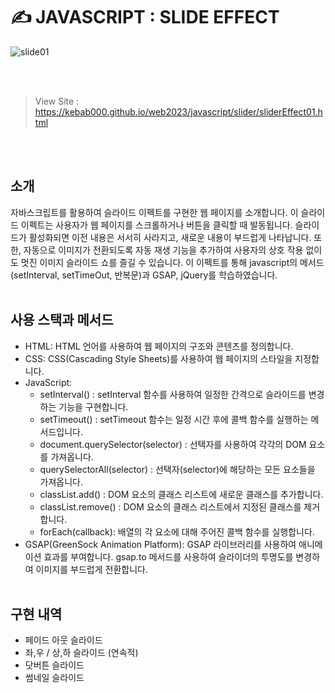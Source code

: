 # ✍️ JAVASCRIPT : SLIDE EFFECT

![slide01](https://raw.githubusercontent.com/kebab000/SliderEffect2023/main/img/sliderEffect.png)

<br><br>

> View Site : https://kebab000.github.io/web2023/javascript/slider/sliderEffect01.html

<br><br>

## 소개

자바스크립트를 활용하여 슬라이드 이펙트를 구현한 웹 페이지를 소개합니다. 이 슬라이드 이펙트는 사용자가 웹 페이지를 스크롤하거나 버튼을 클릭할 때 발동됩니다. 슬라이드가 활성화되면 이전 내용은 서서히 사라지고, 새로운 내용이 부드럽게 나타납니다. 또한, 자동으로 이미지가 전환되도록 자동 재생 기능을 추가하여 사용자의 상호 작용 없이도 멋진 이미지 슬라이드 쇼를 즐길 수 있습니다.
이 이펙트를 통해 javascript의 메서드 (setInterval, setTimeOut, 반복문)과 GSAP, jQuery를 학습하였습니다.
<br><br>

## 사용 스택과 메서드
* HTML: HTML 언어를 사용하여 웹 페이지의 구조와 콘텐츠를 정의합니다.
* CSS: CSS(Cascading Style Sheets)를 사용하여 웹 페이지의 스타일을 지정합니다.
* JavaScript:
  * setInterval() : setInterval 함수를 사용하여 일정한 간격으로 슬라이드를 변경하는 기능을 구현합니다.
  * setTimeout() : setTimeout 함수는 일정 시간 후에 콜백 함수를 실행하는 메서드입니다.
  * document.querySelector(selector) : 선택자를 사용하여 각각의 DOM 요소를 가져옵니다.
  * querySelectorAll(selector) : 선택자(selector)에 해당하는 모든 요소들을 가져옵니다.
  * classList.add() : DOM 요소의 클래스 리스트에 새로운 클래스를 추가합니다.
  * classList.remove() : DOM 요소의 클래스 리스트에서 지정된 클래스를 제거합니다.
  * forEach(callback): 배열의 각 요소에 대해 주어진 콜백 함수를 실행합니다. 
* GSAP(GreenSock Animation Platform): GSAP 라이브러리를 사용하여 애니메이션 효과를 부여합니다. gsap.to 메서드를 사용하여 슬라이더의 투명도를 변경하여 이미지를 부드럽게 전환합니다.
<br><br>

## 구현 내역
* 페이드 아웃 슬라이드
* 좌,우 / 상,하 슬라이드 (연속적)
* 닷버튼 슬라이드
* 썸네일 슬라이드